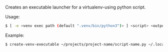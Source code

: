 Creates an executable launcher for a virtualenv-using python script.

Usage:

```bash
$ [ -e <venv exec path (default ".venv/bin/python3")> ] <script> <output executable path>

```

Example:

```bash
$ create-venv-executable ~/projects/project-name/script-name.py ~/.local/bin/executable-name
```
